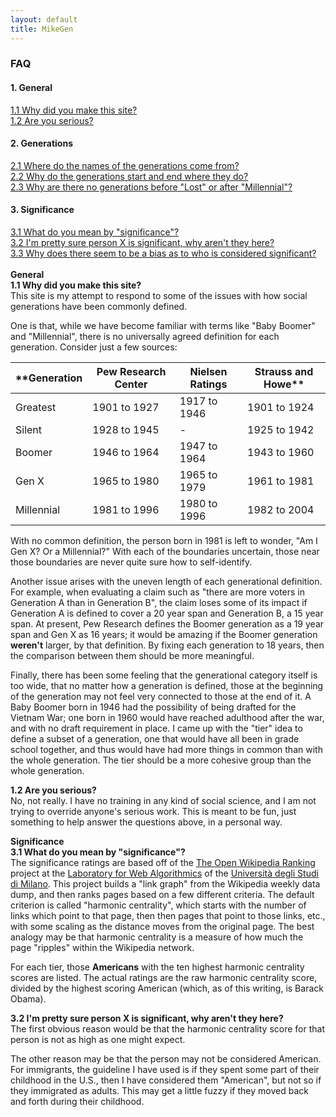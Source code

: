 ```yaml
---
layout: default
title: MikeGen
---
```

### FAQ
#### 1. General
<a href="#Q1.1">1.1 Why did you make this site?</a><br>
<a href="#Q1.2">1.2 Are you serious?</a><br>
#### 2. Generations
<a href="#Q2.1">2.1 Where do the names of the generations come from?</a><br>
<a href="#Q2.2">2.2 Why do the generations start and end where they do?</a><br>
<a href="#Q2.3">2.3 Why are there no generations before "Lost" or after "Millennial"?</a><br>
#### 3. Significance
<a href="#Q3.1">3.1 What do you mean by "significance"?</a><br>
<a href="#Q3.2">3.2 I'm pretty sure person X is significant, why aren't they here?</a><br>
<a href="#Q3.3">3.3 Why does there seem to be a bias as to who is considered significant?</a><br>
<br>
<a id="General">**General**</a><br>
<a id="Q1.1">**1.1 Why did you make this site?**</a><br>
This site is my attempt to respond to some of the issues with how social generations have been commonly defined. 

One is that, while we have become familiar with terms like "Baby Boomer" and "Millennial", there is no universally agreed definition for each generation. Consider just a few sources:

**Generation | Pew Research Center | Nielsen Ratings | Strauss and Howe**
---------- | ------------------- | ----------------| ----------- 
Greatest   | 1901 to 1927        | 1917 to 1946    | 1901 to 1924
Silent     | 1928 to 1945        | -               | 1925 to 1942
Boomer     | 1946 to 1964        | 1947 to 1964    | 1943 to 1960
Gen X      | 1965 to 1980        | 1965 to 1979    | 1961 to 1981
Millennial | 1981 to 1996        | 1980 to 1996    | 1982 to 2004 

With no common definition, the person born in 1981 is left to wonder, "Am I Gen X? Or a Millennial?" With each of the boundaries uncertain, those near those boundaries are never quite sure how to self-identify. 

Another issue arises with the uneven length of each generational definition. For example, when evaluating a claim such as "there are more voters in Generation A than in Generation B", the claim loses some of its impact if Generation A is defined to cover a 20 year span and Generation B, a 15 year span. At present, Pew Research defines the Boomer generation as a 19 year span and Gen X as 16 years; it would be amazing if the Boomer generation **weren't** larger, by that definition. By fixing each generation to 18 years, then the comparison between them should be more meaningful.

Finally, there has been some feeling that the generational category itself is too wide, that no matter how a generation is defined, those at the beginning of the generation may not feel very connected to those at the end of it. A Baby Boomer born in 1946 had the possibility of being drafted for the Vietnam War; one born in 1960 would have reached adulthood after the war, and with no draft requirement in place. I came up with the "tier" idea to define a subset of a generation, one that would have all been in grade school together, and thus would have had more things in common than with the whole generation. The tier should be a more cohesive group than the whole generation.
  
<a id="Q1.2">**1.2 Are you serious?**</a><br>
No, not really. I have no training in any kind of social science, and I am not trying to override anyone's serious work. This is meant to be fun, just something to help answer the questions above, in a personal way. 
  
<a id="Significance">**Significance**</a><br>
<a id="Q3.1">**3.1 What do you mean by "significance"?**</a><br>
The significance ratings are based off of the [The Open Wikipedia Ranking](http://wikirank-2019.di.unimi.it/index.html) project at the [Laboratory for Web Algorithmics](http://law.di.unimi.it/) of the [Università degli Studi di Milano](http://www.unimi.it/). This project builds a "link graph" from the Wikipedia weekly data dump, and then ranks pages based on a few different criteria. The default criterion is called "harmonic centrality", which starts with the number of links which point to that page, then then pages that point to those links, etc., with some scaling as the distance moves from the original page. The best analogy may be that harmonic centrality is a measure of how much the page "ripples" within the Wikipedia network.

For each tier, those **Americans** with the ten highest harmonic centrality scores are listed. The actual ratings are the raw harmonic centrality score, divided by the highest scoring American (which, as of this writing, is Barack Obama).

<a id="Q3.2">**3.2 I'm pretty sure person X is significant, why aren't they here?**</a><br>
The first obvious reason would be that the harmonic centrality score for that person is not as high as one might expect.

The other reason may be that the person may not be considered American. For immigrants, the guideline I have used is if they spent some part of their childhood in the U.S., then I have considered them "American", but not so if they immigrated as adults. This may get a little fuzzy if they moved back and forth during their childhood.
